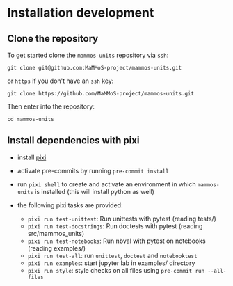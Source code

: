 # Installation development
## Clone the repository

To get started clone the `mammos-units` repository via `ssh`:

```shell
git clone git@github.com:MaMMoS-project/mammos-units.git
```
or `https` if you don't have an `ssh` key:

```shell
git clone https://github.com/MaMMoS-project/mammos-units.git
```

Then enter into the repository:

```shell
cd mammos-units
```

## Install dependencies with pixi

- install [pixi](https://pixi.sh)

- activate pre-commits by running `pre-commit install`

- run `pixi shell` to create and activate an environment in which `mammos-units` is installed (this will install python as well)

- the following pixi tasks are provided:

  - `pixi run test-unittest`: Run unittests with pytest (reading tests/)
  - `pixi run test-docstrings`: Run doctests with pytest (reading src/mammos_units)
  - `pixi run test-notebooks`: Run nbval with pytest on notebooks (reading examples/)
  - `pixi run test-all`: run `unittest`, `doctest` and `notebooktest`
  - `pixi run examples`: start jupyter lab in examples/ directory
  - `pixi run style`: style checks on all files using `pre-commit run --all-files`
